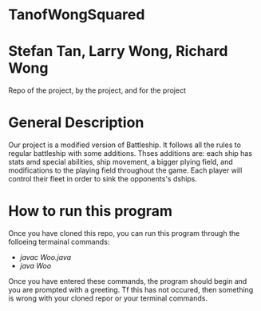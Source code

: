 # TanofWongSquared
# Stefan Tan, Larry Wong, Richard Wong
Repo of the project, by the project, and for the project
# General Description
Our project is a modified version of Battleship. It follows all the rules to regular battleship with some additions. Thses additions are: each ship has stats amd special abilities, ship movement, a bigger plying field, and modifications to the playing field throughout the game. Each player will control their fleet in order to sink the opponents's dships.
# How to run this program
Once you have cloned this repo, you can run this program through the folloeing termainal commands:
- *javac Woo.java*
- *java Woo*

Once you have entered these commands, the program should begin and you are prompted with a greeting. Tf this has not occured, then something is wrong with your cloned repor or your terminal commands.


